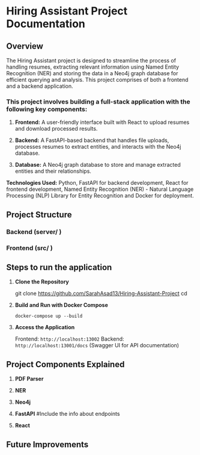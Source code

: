 # Hiring Assistant Project Documentation

## Overview

The Hiring Assistant project is designed to streamline the process of handling resumes, extracting relevant information using Named Entity Recognition (NER) and storing the data in a Neo4j graph database for efficient querying and analysis. This project comprises of both a frontend and a backend application.

### This project involves building a full-stack application with the following key components:

1. **Frontend:** A user-friendly interface built with React to upload resumes and download processed results.

2. **Backend:** A FastAPI-based backend that handles file uploads, processes resumes to extract entities, and interacts with the Neo4j database.

3. **Database:** A Neo4j graph database to store and manage extracted entities and their relationships.

**Technologies Used:** Python, FastAPI for backend development, React for frontend development, Named Entity Recognition (NER) - Natural Language Processing (NLP) Library for Entity Recognition and Docker for deployment.


## Project Structure

### Backend (server/ )



### Frontend (src/ )


## Steps to run the application

1. **Clone the Repository**
   
      git clone https://github.com/SarahAsad13/Hiring-Assistant-Project
      cd <repository-directory>

3. **Build and Run with Docker Compose**

     `docker-compose up --build`


4. **Access the Application**

   Frontend: `http://localhost:13002`
   Backend: `http://localhost:13001/docs` (Swagger UI for API documentation)


## Project Components Explained

1. **PDF Parser**

2. **NER**

3. **Neo4j**

4. **FastAPI**
   #Include the info about endpoints

5. **React**



## Future Improvements
